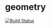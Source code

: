 # geometry
[![Build Status](https://travis-ci.org/StepanovRoma/geometry.svg?branch=master)](https://travis-ci.org/StepanovRoma/geometry)
